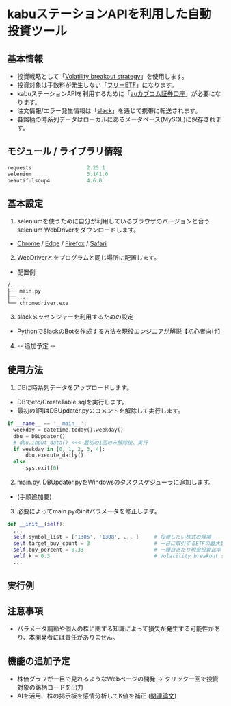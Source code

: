 # kabuステーションAPIを利用した自動投資ツール
## 基本情報
* 投資戦略として「[Volatility breakout strategy](https://medium.com/@uprise_crpinv/%E3%83%9C%E3%83%A9%E3%83%86%E3%82%A3%E3%83%AA%E3%83%86%E3%82%A3-%E3%83%96%E3%83%AC%E3%82%A4%E3%82%AF%E3%82%A2%E3%82%A6%E3%83%88-volatility-breakout-vb-%E6%88%A6%E7%95%A5%E3%81%AE%E6%A7%8B%E9%80%A0-2f5e021b84a2)」を使用します。
* 投資対象は手数料が発生しない「[フリーETF](https://kabu.com/item/free_etf/default.html)」になります。
* kabuステーションAPIを利用するために「[auカブコム証券口座](https://kabu.com/)」が必要になります。
* 注文情報/エラー発生情報は「[slack](https://slack.com/intl/ja-jp/)」を通じて携帯に転送されます。
* 各銘柄の時系列データはローカルにあるメータベース(MySQL)に保存されます。

## モジュール / ライブラリ情報
``` python
requests                  2.25.1
selenium                  3.141.0
beautifulsoup4            4.6.0
```
## 基本設定
1. seleniumを使うために自分が利用しているブラウザのバージョンと合うselenium WebDriverをダウンロードします。
  * [Chrome](https://sites.google.com/a/chromium.org/chromedriver/downloads) / [Edge](https://developer.microsoft.com/en-us/microsoft-edge/tools/webdriver/) / [Firefox](https://github.com/mozilla/geckodriver/releases) / [Safari](https://webkit.org/blog/6900/webdriver-support-in-safari-10/)
2. WebDriverとをプログラムと同じ場所に配置します。
  * 配置例
  ```
  /.
  ├── main.py
  ├── ...
  └── chromedriver.exe
  ```
3. slackメッセンジャーを利用するための設定
  * [PythonでSlackのBotを作成する方法を現役エンジニアが解説【初心者向け】](https://techacademy.jp/magazine/27979)
4. -- 追加予定 --

## 使用方法
1. DBに時系列データをアップロードします。
  * DBでetc/CreateTable.sqlを実行します。
  * 最初の1回はDBUpdater.pyのコメントを解除して実行します。
  ``` python
  if __name__ == '__main__':
    weekday = datetime.today().weekday()
    dbu = DBUpdater()
    # dbu.input_data() <<< 最初の1回のみ解除後、実行
    if weekday in [0, 1, 2, 3, 4]:
        dbu.execute_daily()
    else:
        sys.exit(0)
  ```
2. main.py, DBUpdater.pyをWindowsのタスクスケジューラに追加します。
  * (手順追加要)
3. 必要によってmain.pyのinitバラメータを修正します。
  ``` python
  def __init__(self):
    ...
    self.symbol_list = ['1305', '1308', ... ]     # 投資したい株式の候補
    self.target_buy_count = 3                     # 一日に取引するETFの最大数
    self.buy_percent = 0.33                       # 一種目あたり現金投資比率
    self.k = 0.3                                  # Volatility breakout strategyのk値 ( 0 <= k <= 1 )
    ...
  ```

## 実行例

## 注意事項
  * パラメータ調節や個人の株に関する知識によって損失が発生する可能性があり、本開発者には責任がありません。

## 機能の追加予定
  * 株価グラフが一目で見れるようなWebページの開発 → クリック一回で投資対象の銘柄コードを出力
  * AIを活用、株の掲示板を感情分析してK値を補正 ([関連論文](https://www.tandfonline.com/doi/abs/10.1080/15427560.2020.1821686?journalCode=hbhf20))
